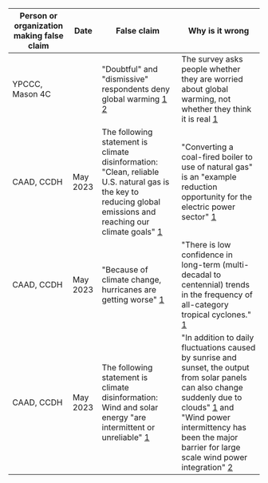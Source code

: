 | Person or organization making false claim | Date | False claim | Why is it wrong |
| --- | --- | --- | --- |
| YPCCC, Mason 4C | | "Doubtful" and "dismissive" respondents deny global warming [1](https://substack.com/profile/8243895-noah-smith/note/c-15845326) [2](https://www.sciencedirect.com/science/article/abs/pii/S2352154621000929) | The survey asks people whether they are worried about global warming, not whether they think it is real [1](https://debunkingthedebunkers.substack.com/p/stop-calling-everyone-a-climate-denier) |
| CAAD, CCDH | May 2023 | The following statement is climate disinformation: "Clean, reliable U.S. natural gas is the key to reducing global emissions and reaching our climate goals" [1](https://caad.info/wp-content/uploads/2023/05/YouTubes-Climate-Denial-Dollars.pdf) | "Converting a coal-fired boiler to use of natural gas" is an "example reduction opportunity for the electric power sector" [1](https://www.epa.gov/ghgemissions/sources-greenhouse-gas-emissions) |
| CAAD, CCDH | May 2023 | "Because of climate change, hurricanes are getting worse" [1](https://caad.info/wp-content/uploads/2023/05/YouTubes-Climate-Denial-Dollars.pdf) | "There is low confidence in long-term (multi-decadal to centennial) trends in the frequency of all-category tropical cyclones." [1](https://www.ipcc.ch/report/ar6/wg1/downloads/report/IPCC_AR6_WGI_SPM.pdf#page=9) |
| CAAD, CCDH | May 2023 | The following statement is climate disinformation: Wind and solar energy "are intermittent or unreliable" [1](https://caad.info/wp-content/uploads/2023/05/YouTubes-Climate-Denial-Dollars.pdf) | "In addition to daily fluctuations caused by sunrise and sunset, the output from solar panels can also change suddenly due to clouds" [1](https://blogs.scientificamerican.com/plugged-in/renewable-energy-intermittency-explained-challenges-solutions-and-opportunities/) and "Wind power intermittency has been the major barrier for large scale wind power integration" [2](https://www.sciencedirect.com/science/article/abs/pii/S0306261917308346) |
